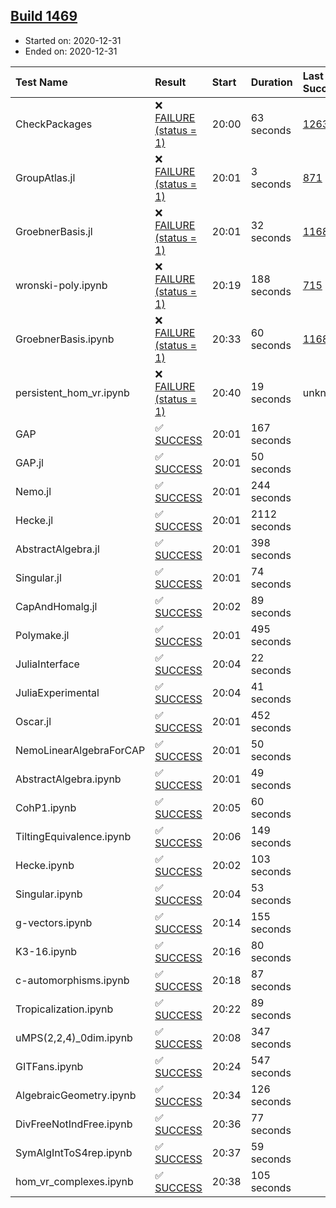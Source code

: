 ## [Build 1469](https://oscarci.mathematik.uni-kl.de/job/oscar-stable/1469/)

* Started on: 2020-12-31
* Ended on: 2020-12-31

| Test Name    | Result | Start | Duration | Last Success | First Failure |
|:-------------|:-------|:------|:---------|:-------------|:--------------|
| CheckPackages | ❌ [FAILURE (status = 1)](https://oscarci.mathematik.uni-kl.de/job/oscar-stable/1469/artifact/logs/build-1469/CheckPackages.log) | 20:00 | 63 seconds | [1263](https://oscarci.mathematik.uni-kl.de/job/oscar-stable/1263/) | [1264](https://oscarci.mathematik.uni-kl.de/job/oscar-stable/1264/) |
| GroupAtlas.jl | ❌ [FAILURE (status = 1)](https://oscarci.mathematik.uni-kl.de/job/oscar-stable/1469/artifact/logs/build-1469/GroupAtlas.jl.log) | 20:01 | 3 seconds | [871](https://oscarci.mathematik.uni-kl.de/job/oscar-stable/871/) | [872](https://oscarci.mathematik.uni-kl.de/job/oscar-stable/872/) |
| GroebnerBasis.jl | ❌ [FAILURE (status = 1)](https://oscarci.mathematik.uni-kl.de/job/oscar-stable/1469/artifact/logs/build-1469/GroebnerBasis.jl.log) | 20:01 | 32 seconds | [1168](https://oscarci.mathematik.uni-kl.de/job/oscar-stable/1168/) | [1169](https://oscarci.mathematik.uni-kl.de/job/oscar-stable/1169/) |
| wronski-poly.ipynb | ❌ [FAILURE (status = 1)](https://oscarci.mathematik.uni-kl.de/job/oscar-stable/1469/artifact/logs/build-1469/wronski-poly.ipynb.log) | 20:19 | 188 seconds | [715](https://oscarci.mathematik.uni-kl.de/job/oscar-stable/715/) | [716](https://oscarci.mathematik.uni-kl.de/job/oscar-stable/716/) |
| GroebnerBasis.ipynb | ❌ [FAILURE (status = 1)](https://oscarci.mathematik.uni-kl.de/job/oscar-stable/1469/artifact/logs/build-1469/GroebnerBasis.ipynb.log) | 20:33 | 60 seconds | [1168](https://oscarci.mathematik.uni-kl.de/job/oscar-stable/1168/) | [1169](https://oscarci.mathematik.uni-kl.de/job/oscar-stable/1169/) |
| persistent_hom_vr.ipynb | ❌ [FAILURE (status = 1)](https://oscarci.mathematik.uni-kl.de/job/oscar-stable/1469/artifact/logs/build-1469/persistent_hom_vr.ipynb.log) | 20:40 | 19 seconds | unknown | unknown |
| GAP | ✅ [SUCCESS](https://oscarci.mathematik.uni-kl.de/job/oscar-stable/1469/artifact/logs/build-1469/GAP.log) | 20:01 | 167 seconds |  |  |
| GAP.jl | ✅ [SUCCESS](https://oscarci.mathematik.uni-kl.de/job/oscar-stable/1469/artifact/logs/build-1469/GAP.jl.log) | 20:01 | 50 seconds |  |  |
| Nemo.jl | ✅ [SUCCESS](https://oscarci.mathematik.uni-kl.de/job/oscar-stable/1469/artifact/logs/build-1469/Nemo.jl.log) | 20:01 | 244 seconds |  |  |
| Hecke.jl | ✅ [SUCCESS](https://oscarci.mathematik.uni-kl.de/job/oscar-stable/1469/artifact/logs/build-1469/Hecke.jl.log) | 20:01 | 2112 seconds |  |  |
| AbstractAlgebra.jl | ✅ [SUCCESS](https://oscarci.mathematik.uni-kl.de/job/oscar-stable/1469/artifact/logs/build-1469/AbstractAlgebra.jl.log) | 20:01 | 398 seconds |  |  |
| Singular.jl | ✅ [SUCCESS](https://oscarci.mathematik.uni-kl.de/job/oscar-stable/1469/artifact/logs/build-1469/Singular.jl.log) | 20:01 | 74 seconds |  |  |
| CapAndHomalg.jl | ✅ [SUCCESS](https://oscarci.mathematik.uni-kl.de/job/oscar-stable/1469/artifact/logs/build-1469/CapAndHomalg.jl.log) | 20:02 | 89 seconds |  |  |
| Polymake.jl | ✅ [SUCCESS](https://oscarci.mathematik.uni-kl.de/job/oscar-stable/1469/artifact/logs/build-1469/Polymake.jl.log) | 20:01 | 495 seconds |  |  |
| JuliaInterface | ✅ [SUCCESS](https://oscarci.mathematik.uni-kl.de/job/oscar-stable/1469/artifact/logs/build-1469/JuliaInterface.log) | 20:04 | 22 seconds |  |  |
| JuliaExperimental | ✅ [SUCCESS](https://oscarci.mathematik.uni-kl.de/job/oscar-stable/1469/artifact/logs/build-1469/JuliaExperimental.log) | 20:04 | 41 seconds |  |  |
| Oscar.jl | ✅ [SUCCESS](https://oscarci.mathematik.uni-kl.de/job/oscar-stable/1469/artifact/logs/build-1469/Oscar.jl.log) | 20:01 | 452 seconds |  |  |
| NemoLinearAlgebraForCAP | ✅ [SUCCESS](https://oscarci.mathematik.uni-kl.de/job/oscar-stable/1469/artifact/logs/build-1469/NemoLinearAlgebraForCAP.log) | 20:01 | 50 seconds |  |  |
| AbstractAlgebra.ipynb | ✅ [SUCCESS](https://oscarci.mathematik.uni-kl.de/job/oscar-stable/1469/artifact/logs/build-1469/AbstractAlgebra.ipynb.log) | 20:01 | 49 seconds |  |  |
| CohP1.ipynb | ✅ [SUCCESS](https://oscarci.mathematik.uni-kl.de/job/oscar-stable/1469/artifact/logs/build-1469/CohP1.ipynb.log) | 20:05 | 60 seconds |  |  |
| TiltingEquivalence.ipynb | ✅ [SUCCESS](https://oscarci.mathematik.uni-kl.de/job/oscar-stable/1469/artifact/logs/build-1469/TiltingEquivalence.ipynb.log) | 20:06 | 149 seconds |  |  |
| Hecke.ipynb | ✅ [SUCCESS](https://oscarci.mathematik.uni-kl.de/job/oscar-stable/1469/artifact/logs/build-1469/Hecke.ipynb.log) | 20:02 | 103 seconds |  |  |
| Singular.ipynb | ✅ [SUCCESS](https://oscarci.mathematik.uni-kl.de/job/oscar-stable/1469/artifact/logs/build-1469/Singular.ipynb.log) | 20:04 | 53 seconds |  |  |
| g-vectors.ipynb | ✅ [SUCCESS](https://oscarci.mathematik.uni-kl.de/job/oscar-stable/1469/artifact/logs/build-1469/g-vectors.ipynb.log) | 20:14 | 155 seconds |  |  |
| K3-16.ipynb | ✅ [SUCCESS](https://oscarci.mathematik.uni-kl.de/job/oscar-stable/1469/artifact/logs/build-1469/K3-16.ipynb.log) | 20:16 | 80 seconds |  |  |
| c-automorphisms.ipynb | ✅ [SUCCESS](https://oscarci.mathematik.uni-kl.de/job/oscar-stable/1469/artifact/logs/build-1469/c-automorphisms.ipynb.log) | 20:18 | 87 seconds |  |  |
| Tropicalization.ipynb | ✅ [SUCCESS](https://oscarci.mathematik.uni-kl.de/job/oscar-stable/1469/artifact/logs/build-1469/Tropicalization.ipynb.log) | 20:22 | 89 seconds |  |  |
| uMPS(2,2,4)_0dim.ipynb | ✅ [SUCCESS](https://oscarci.mathematik.uni-kl.de/job/oscar-stable/1469/artifact/logs/build-1469/uMPS-2-2-4-_0dim.ipynb.log) | 20:08 | 347 seconds |  |  |
| GITFans.ipynb | ✅ [SUCCESS](https://oscarci.mathematik.uni-kl.de/job/oscar-stable/1469/artifact/logs/build-1469/GITFans.ipynb.log) | 20:24 | 547 seconds |  |  |
| AlgebraicGeometry.ipynb | ✅ [SUCCESS](https://oscarci.mathematik.uni-kl.de/job/oscar-stable/1469/artifact/logs/build-1469/AlgebraicGeometry.ipynb.log) | 20:34 | 126 seconds |  |  |
| DivFreeNotIndFree.ipynb | ✅ [SUCCESS](https://oscarci.mathematik.uni-kl.de/job/oscar-stable/1469/artifact/logs/build-1469/DivFreeNotIndFree.ipynb.log) | 20:36 | 77 seconds |  |  |
| SymAlgIntToS4rep.ipynb | ✅ [SUCCESS](https://oscarci.mathematik.uni-kl.de/job/oscar-stable/1469/artifact/logs/build-1469/SymAlgIntToS4rep.ipynb.log) | 20:37 | 59 seconds |  |  |
| hom_vr_complexes.ipynb | ✅ [SUCCESS](https://oscarci.mathematik.uni-kl.de/job/oscar-stable/1469/artifact/logs/build-1469/hom_vr_complexes.ipynb.log) | 20:38 | 105 seconds |  |  |
